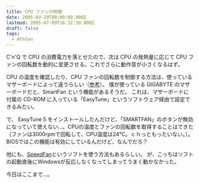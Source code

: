 ```yaml
---
title: CPU ファンの制御
date: 2005-03-29T00:00:00.000Z
lastmod: 2005-07-09T16:32:20.000Z
draft: false
tags:
  - Athlon
---
```


C'n'Q で CPU の消費電力を落とせたので、次は CPU の発熱量に応じて CPU ファンの回転数を動的に変更させる。これでさらに動作音が小さくなるはず。

CPU の温度を確認したり、CPU ファンの回転数を制御する方法は、使っているマザーボードによって違うらしい（[参考](http://coolnquiet.info/faq.php)）。 僕が使っている GIGABYTE のマザーボードだと、SmartFan という機能があるそうだ。 これは、マザーボードに付属の CD-ROM に入っている「EasyTune」というソフトウェア経由で設定できるみたい。

で、 EasyTune 5 をインストールしたんだけど、「SMARTFAN」のボタンが無効になっていて使えない…。CPUの温度とファンの回転数を取得することはできた（ファンは3000rpmで回転して、CPU温度は24℃。ｃｈっともったいない。）。 BIOSではこの機能は有効にしているんだけど、なんでだろ？

他にも、[SpeedFan](http://www.sd-dream.com/pasocompass/020102eMachines14.html)というソフトを使う方法もあるらしい。 が、こっちはソフトの起動直後にWindowsが反応しなくなってしまってうまく動かなかった。

今日はここまで…。
